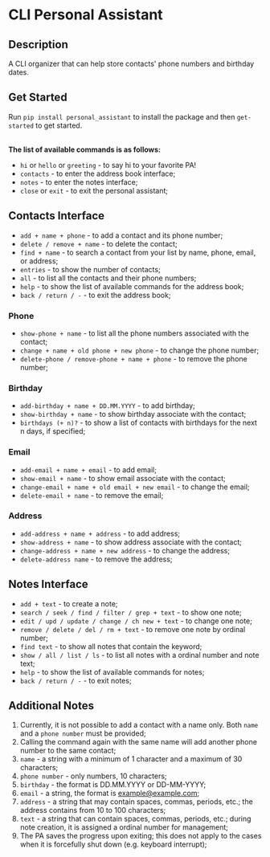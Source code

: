 # CLI Personal Assistant

## Description
A CLI organizer that can help store contacts' phone numbers and birthday dates.

## Get Started

Run `pip install personal_assistant` to install the package and then `get-started` to get started.<br><br>

**The list of available commands is as follows:**

- `hi` or `hello` or `greeting` - to say hi to your favorite PA!
- `contacts` - to enter the address book interface;
- `notes` - to enter the notes interface;
- `close` or `exit` - to exit the personal assistant;

## Contacts Interface

- `add + name + phone` - to add a contact and its phone number;
- `delete / remove + name` - to delete the contact;
- `find + name` - to search a contact from your list by name, phone, email, or address;
- `entries` - to show the number of contacts;
- `all` - to list all the contacts and their phone numbers;
- `help` - to show the list of available commands for the address book;
- `back / return / -` - to exit the address book;

### Phone
- `show-phone + name` - to list all the phone numbers associated with the contact; 
- `change + name + old phone + new phone` - to change the phone number;
- `delete-phone / remove-phone + name + phone` - to remove the phone number;

### Birthday
- `add-birthday + name + DD.MM.YYYY` - to add birthday;
- `show-birthday + name` - to show birthday associate with the contact;
- `birthdays (+ n)?` - to show a list of contacts with birthdays for the next n days, if specified;

### Email
- `add-email + name + email` - to add email;
- `show-email + name` - to show email associate with the contact;
- `change-email + name + old email + new email` - to change the email;
- `delete-email + name` - to remove the email;

### Address
- `add-address + name + address` - to add address;
- `show-address + name` - to show address associate with the contact;
- `change-address + name + new address` - to change the address;
- `delete-address name` - to remove the address;

## Notes Interface

- `add + text` - to create a note;
- `search / seek / find / filter / grep + text` - to show one note;
- `edit / upd / update / change / ch new + text` - to change one note;
- `remove / delete / del / rm + text` - to remove one note by ordinal number;
- `find text` - to show all notes that contain the keyword;
- `show / all / list / ls` - to list all notes with a ordinal number and note text;
- `help` - to show the list of available commands for notes;
- `back / return / -` - to exit notes;

<!-- ## Optional

- `add-tag note number tag name` - to add a tag to a note;
- `find-tag tag name` - to show all notes that contain the specified tag;
- `sort-tag` - to sort notes by tag;-->


## Additional Notes

1. Currently, it is not possible to add a contact with a name only. Both `name` and a `phone number` must be provided;
2. Calling the command again with the same name will add another phone number to the same contact;
3. `name` - a string with a minimum of 1 character and a maximum of 30 characters;
4. `phone number` - only numbers, 10 characters;
5. `birthday` - the format is DD.MM.YYYY or DD-MM-YYYY;
6. `email` - a string, the format is example@example.com;
7. `address` - a string that may contain spaces, commas, periods, etc.; the address contains from 10 to 100 characters;
8. `text` - a string that can contain spaces, commas, periods, etc.; during note creation, it is assigned a ordinal number for management;
9. The PA saves the progress upon exiting; this does not apply to the cases when it is forcefully shut down (e.g. keyboard interrupt);
